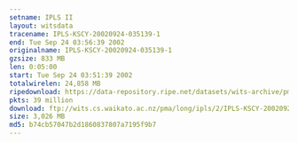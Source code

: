 ```yaml
---
setname: IPLS II
layout: witsdata
tracename: IPLS-KSCY-20020924-035139-1
end: Tue Sep 24 03:56:39 2002
originalname: IPLS-KSCY-20020924-035139-1
gzsize: 833 MB
len: 0:05:00
start: Tue Sep 24 03:51:39 2002
totalwirelen: 24,858 MB
ripedownload: https://data-repository.ripe.net/datasets/wits-archive/pma/long/ipls/2/IPLS-KSCY-20020924-035139-1.gz
pkts: 39 million
download: ftp://wits.cs.waikato.ac.nz/pma/long/ipls/2/IPLS-KSCY-20020924-035139-1.gz
size: 3,026 MB
md5: b74cb57047b2d1860837807a7195f9b7
---
```

